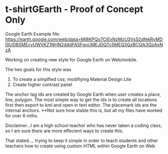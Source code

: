 # t-shirtGEarth - Proof of Concept Only 
Google Earth Example file: https://earth.google.com/web/data=Mj8KPQo7CiExNzMzU3VsS2dfekRvMDI0UDBSMEcyUWVKZ1NHN2d4dFASFgoUMEJDQTc5MEQ3QzBCQjk3QzAxNzA

Working on creating new style for Google Earth on Web/mobile.

The two goals for this style was
1. To create a simplfied css; modifiying Material Design Lite
2. Create higher contrast panel

The anchor tag ids are created by Google Earth when user creates a place, line, polygon.
The most simple way to get the ids is to create all locations first then export to kml and open in text editor. 
The placemark ids are the internal anchors. **Not sure how stable this is, but all my files have worked for over 6 mths.

Disclaimer...I am a high school teacher who has never taken a coding class, so I am sure there are more effecient ways to create this.

That stated...,
trying to keep it simple in order to teach students and other teachers how to create using custom HTML within Google Earth on Web
